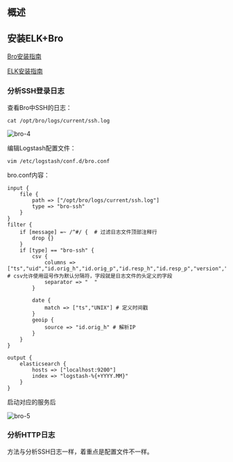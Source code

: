 ## 概述

## 安装ELK+Bro
[Bro安装指南](https://github.com/bloodzer0/Enterprise_Security_Build--Open_Source/blob/master/Infrastructure%20Security/IDS%20IPS/Bro%EF%BC%9A%E7%BD%91%E7%BB%9C%E5%AE%89%E5%85%A8%E7%9B%91%E6%8E%A7.md)

[ELK安装指南](https://github.com/bloodzer0/Enterprise_Security_Build--Open_Source/blob/master/Infrastructure%20Security/Log%20Analysis/ELK%EF%BC%9A%E5%AE%89%E8%A3%85%E4%B8%8E%E5%9F%BA%E7%A1%80%E4%BD%BF%E7%94%A8.md)

### 分析SSH登录日志

查看Bro中SSH的日志：

```
cat /opt/bro/logs/current/ssh.log
```

![bro-4](https://github.com/bloodzer0/Enterprise_Security_Build--Open_Source/blob/master/Infrastructure%20Security/IDS%20IPS/img/bro-4.png)

编辑Logstash配置文件：

```
vim /etc/logstash/conf.d/bro.conf
```

bro.conf内容：

```
input {
    file {
        path => ["/opt/bro/logs/current/ssh.log"]
        type => "bro-ssh"
    }
}
filter {
    if [message] =~ /^#/ {  # 过滤日志文件顶部注释行
        drop {}
    }
    if [type] == "bro-ssh" {
        csv {
            columns => ["ts","uid","id.orig_h","id.orig_p","id.resp_h","id.resp_p","version","auth_success","auth_attempts","direction","client","server","cipher_alg","mac_alg","compression_alg","kex_alg","host_key_alg","host_key","remote_location.country_code","remote_location.region","remote_location.city","remote_location.latitude","remote_location.longitude"] # csv允许使用逗号作为默认分隔符，字段就是日志文件的头定义的字段
            separator => "  "
        }

        date {
            match => ["ts","UNIX"] # 定义时间戳
        }
        geoip {
            source => "id.orig_h" # 解析IP
        }
    }
}

output {
    elasticsearch {
        hosts => ["localhost:9200"]
        index => "logstash-%{+YYYY.MM}"
    }
}
```

启动对应的服务后

![bro-5](https://github.com/bloodzer0/Enterprise_Security_Build--Open_Source/blob/master/Infrastructure%20Security/IDS%20IPS/img/bro-5.png)

### 分析HTTP日志
方法与分析SSH日志一样，着重点是配置文件不一样。
